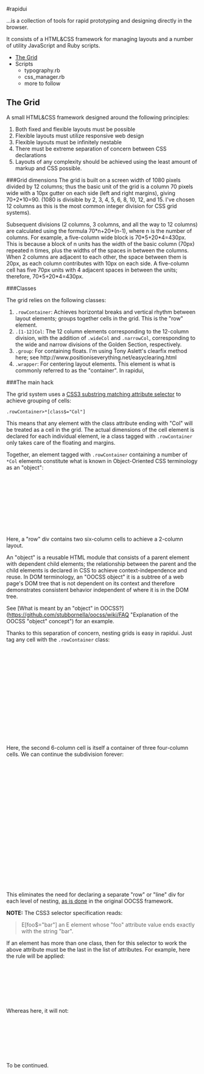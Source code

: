 #rapidui

&hellip;is a collection of tools for rapid prototyping and designing directly in the browser.

It consists of a HTML&CSS framework for managing layouts and a number of utility JavaScript and Ruby scripts.      

<ul>
    <li><a href="#grid">The Grid</a></li>
    <li>Scripts
        <ul>
            <li>typography.rb</li>
            <li>css_manager.rb</li>
            <li>more to follow</li>
        </ul>
    </li>
</ul>

<h2><a name="grid">The Grid</a></h2>
A small HTML&CSS framework designed around the following principles:

1. Both fixed and flexible layouts must be possible
2. Flexible layouts must utilize responsive web design
3. Flexible layouts must be infinitely nestable
4. There must be extreme separation of concern between CSS declarations
5. Layouts of any complexity should be achieved using the least amount of markup and CSS possible.

###Grid dimensions
The grid is built on a screen width of 1080 pixels divided by 12 columns;
thus the basic unit of the grid is a column 70 pixels wide with a 10px gutter on each side
(left and right margins), giving 70+2\*10=90. (1080 is divisible by 2, 3, 4, 5, 6, 8, 10, 12,
and 15. I've chosen 12 columns as this is the most common integer division for CSS grid systems).

Subsequent divisions (2 columns, 3 columns, and all the way to 12 columns) are calculated
using the formula 70\*n+20\*(n-1), where n is the number of columns. For example, a five-column
wide block is 70\*5+20\*4=430px. This is because a block of n units has the width of the basic
column (70px) repeated n times, plus the widths of the spaces in between the columns. When 2
columns are adjacent to each other, the space between them is 20px, as each column contributes
with 10px on each side. A five-column cell has five 70px units with 4 adjacent spaces in between
the units; therefore, 70\*5+20\*4=430px.

###Classes

The grid relies on the following classes:

<ol>
    <li>
        <code>.rowContainer</code>:
        Achieves horizontal breaks and vertical rhythm between layout elements;
        groups together cells in the grid. This is the "row" element.
    </li>
    <li>
        <code>.[1-12]Col</code>:
        The 12 column elements corresponding to the 12-column division, with the addition of
        <code>.wideCol</code> and <code>.narrowCol</code>, corresponding to the wide and narrow
        divisions of the Golden Section, respectively.
    </li>
    <li>
        <code>.group</code>:
        For containing floats. I'm using Tony Aslett's clearfix method here; see http://www.positioniseverything.net/easyclearing.html
    </li>
    <li>
        <code>.wrapper</code>:
        For centering layout elements. This element is what is commonly referred to as the "container". In rapidui,
    </li>
</ol>

###The main hack

The grid system uses a [CSS3 substring matching attribute selector](http://www.w3.org/TR/css3-selectors/
"CSS3 selector spec") to achieve grouping of cells:

<code>.rowContainer>*[class$="Col"]</code>

This means that any element with the class attribute ending with "Col" will be treated as a cell
in the grid. The actual dimensions of the cell element is declared for each individual element,
ie a class tagged with <code>.rowContainer</code> only takes care of the floating and margins.

Together, an element tagged with <code>.rowContainer</code> containing a number of <code>*Col</code>
elements constitute what is known in Object-Oriented CSS terminology as an "object":

<pre>
    <code>
        <div class="rowContainer">
            <div class="sixCol"></div>
            <div class="sixCol"></div>
        </div>
    </code>
</pre>

Here, a "row" div contains two six-column cells to achieve a 2-column layout.

An "object" is a reusable HTML module that consists of a parent element with dependent child elements; the
relationship between the parent and the child elements is declared in CSS to achieve context-independence
and reuse. In DOM terminology, an "OOCSS object" it is a subtree of a web page's DOM tree that is not dependent
on its context and therefore demonstrates consistent behavior independent of where it is in the DOM tree.

See [What is meant by an "object" in OOCSS?](https://github.com/stubbornella/oocss/wiki/FAQ
"Explanation of the OOCSS "object" concept") for an example.

Thanks to this separation of concern, nesting grids is easy in rapidui. Just tag any cell with the <code>.rowContainer</code> class:

<code>
    <div class="rowContainer">
        <div class="sixCol"></div>
        <div class="rowContainer sixCol">
            <div class="fourCol"></div>
            <div class="fourCol"></div>
            <div class="fourCol"></div>
        </div>
    </div>
</code>

Here, the second 6-column cell is itself a container of three four-column cells. We can continue the subdivision forever:

<code>
    <div class="rowContainer">
        <div class="sixCol"></div>
        <div class="rowContainer sixCol">
            <div class="fourCol"></div>
            <div class="rowContainer fourCol">
                <div class="sixCol"></div>
                <div class="sixCol"></div>
            </div>
            <div class="fourCol"></div>
        </div>
    </div>
</code>

This eliminates the need for declaring a separate "row" or "line" div for each level of nesting,
[as is done](https://github.com/stubbornella/oocss/wiki/Lines-&-Grids "Nesting grids in OOCSS")
in the original OOCSS framework.

**NOTE:** The CSS3 selector specification reads:

> E[foo$="bar"] an E element whose "foo" attribute value ends exactly with the string "bar".

If an element has more than one class, then for this selector to work the above attribute must be
the last in the list of attributes. For example, here the rule will be applied:

<code>
    <div class="rowContainer">
        <div class="foo twelveCol"></div>
    </div>
</code>

Whereas here, it will not:

<code>
    <div class="rowContainer">
        <div class="twelveCol foo"></div>
    </div>
</code>

To be continued.




